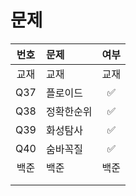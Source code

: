 # 문제

| 번호  | 문제      | 여부     |
|:---:|:------- |:------:|
| 교재 | 교재    | 교재  |
| Q37 |플로이드        | ✅  |
| Q38 | 정확한순위  |  ✅ |
| Q39| 화성탐사 | ✅  |
| Q40| 숨바꼭질 | ✅  |
| 백준 | 백준   |백준    |
| |      |   |
| |  |   |

